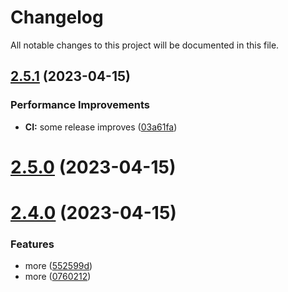# Changelog

All notable changes to this project will be documented in this file.

## [2.5.1](https://github.com/EarthW0rm/releases-lab/compare/2.5.0...2.5.1) (2023-04-15)


### Performance Improvements

* **CI:** some release improves ([03a61fa](https://github.com/EarthW0rm/releases-lab/commit/03a61faac04525bc815a7a07e16f1f1a0f58843b))

# [2.5.0](https://github.com/EarthW0rm/releases-lab/compare/2.4.0...2.5.0) (2023-04-15)

# [2.4.0](https://github.com/EarthW0rm/releases-lab/compare/v2.3.0...2.4.0) (2023-04-15)


### Features

* more ([552599d](https://github.com/EarthW0rm/releases-lab/commit/552599da32dcb5ccb8ccb83ff7e6c6b10e174644))
* more ([0760212](https://github.com/EarthW0rm/releases-lab/commit/0760212c251beb5a610e0b329a06726fad523739))
